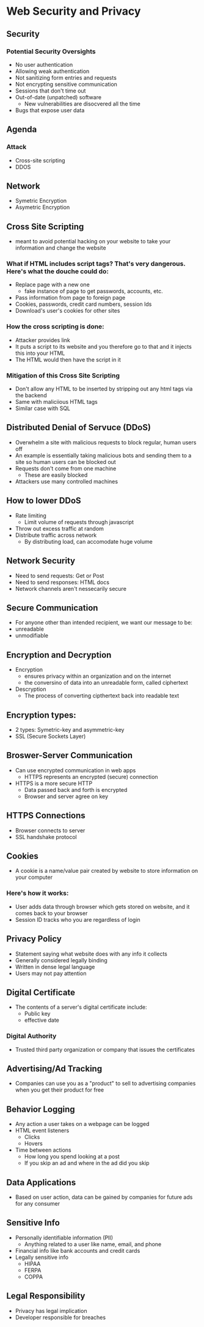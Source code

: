 # Web Security and Privacy

## Security
### Potential Security Oversights
- No user authentication
- Allowing weak authentication
- Not sanitizing form entries and requests
- Not encrypting sensitive communication
- Sessions that don't time out
- Out-of-date (unpatched) software
    - New vulnerabilities are disocvered all the time
- Bugs that expose user data

## Agenda
### Attack
- Cross-site scripting
- DDOS
## Network
- Symetric Encryption
- Asymetric Encryption

## Cross Site Scripting
- meant to avoid potential hacking on your website to take your information and change the website
### What if HTML includes script tags? That's very dangerous. Here's what the douche could do:
- Replace page with a new one
    - fake instance of page to get passwords, accounts, etc.
- Pass information from page to foreign page
- Cookies, passwords, credit card numbers, session lds
- Download's user's cookies for other sites

### How the cross scripting is done:
- Attacker provides link
- It puts a script to its website and you therefore go to that and it injects this into your HTML
- The HTML would then have the script in it

### Mitigation of this Cross Site Scripting
- Don't allow any HTML to be inserted by stripping out any html tags via the backend
- Same with maliciious HTML tags
- Similar case with SQL

## Distributed Denial of Servuce (DDoS)
- Overwhelm a site with malicious requests to block regular, human users off
- An example is essentially taking malicious bots and sending them to a site so human users can be blocked out
- Requests don't come from one machine
    - These are easily blocked
- Attackers use many controlled machines

## How to lower DDoS
- Rate limiting
    - Limit volume of requests through javascript
- Throw out excess traffic at random
- Distribute traffic across network
    - By distributing load, can accomodate huge volume
## Network Security
- Need to send requests: Get or Post
- Need to send responses: HTML docs
- Network channels aren't nessecarily secure

## Secure Communication
- For anyone other than intended recipient, we want our message to be:
- unreadable
- unmodifiable

## Encryption and Decryption
- Encryption
    - ensures privacy within an organization and on the internet
    - the conversino of data into an unreadable form, called ciphertext
- Descryption
    - The process of converting cipthertext back into readable text

## Encryption types:
- 2 types: Symetric-key and asymmetric-key
- SSL (Secure Sockets Layer)

## Broswer-Server Communication
- Can use encrypted communication in web apps
    - HTTPS represents an encrypted (secure) connection
- HTTPS is a more secure HTTP
    - Data passed back and forth is encrypted
    - Browser and server agree on key

## HTTPS Connections
- Browser connects to server
- SSL handshake protocol

## Cookies
- A cookie is a name/value pair created by website to store information on your computer
### Here's how it works:
- User adds data through browser which gets stored on website, and it comes back to your browser
- Session ID tracks who you are regardless of login

## Privacy Policy
- Statement saying what website does with any info it collects
- Generally considered legally binding
- Written in dense legal language
- Users may not pay attention

## Digital Certificate
- The contents of a server's digital certificate include:
    - Public key
    - effective date
### Digital Authority
- Trusted third party organization or company that issues the certificates

## Advertising/Ad Tracking
- Companies can use you as a "product" to sell to advertising companies when you get their product for free


## Behavior Logging
- Any action a user takes on a webpage can be logged
- HTML event listeners
    - Clicks
    - Hovers
- Time between actions
    - How long you spend looking at a post
    - If you skip an ad and where in the ad did you skip

## Data Applications
- Based on user action, data can be gained by companies for future ads for any consumer

## Sensitive Info
- Personally identifiable information (PII)
    - Anything related to a user like name, email, and phone
- Financial info like bank accounts and credit cards
- Legally sensitive info
    - HIPAA
    - FERPA
    - COPPA

## Legal Responsibility
- Privacy has legal implication
- Developer responsible for breaches
